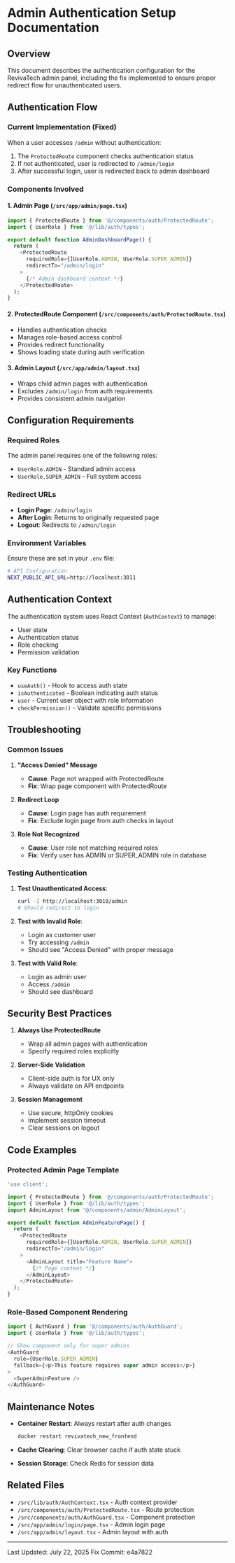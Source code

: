 # Admin Authentication Setup Documentation

## Overview
This document describes the authentication configuration for the RevivaTech admin panel, including the fix implemented to ensure proper redirect flow for unauthenticated users.

## Authentication Flow

### Current Implementation (Fixed)
When a user accesses `/admin` without authentication:
1. The `ProtectedRoute` component checks authentication status
2. If not authenticated, user is redirected to `/admin/login`
3. After successful login, user is redirected back to admin dashboard

### Components Involved

#### 1. Admin Page (`/src/app/admin/page.tsx`)
```typescript
import { ProtectedRoute } from '@/components/auth/ProtectedRoute';
import { UserRole } from '@/lib/auth/types';

export default function AdminDashboardPage() {
  return (
    <ProtectedRoute 
      requiredRole={[UserRole.ADMIN, UserRole.SUPER_ADMIN]}
      redirectTo="/admin/login"
    >
      {/* Admin dashboard content */}
    </ProtectedRoute>
  );
}
```

#### 2. ProtectedRoute Component (`/src/components/auth/ProtectedRoute.tsx`)
- Handles authentication checks
- Manages role-based access control
- Provides redirect functionality
- Shows loading state during auth verification

#### 3. Admin Layout (`/src/app/admin/layout.tsx`)
- Wraps child admin pages with authentication
- Excludes `/admin/login` from auth requirements
- Provides consistent admin navigation

## Configuration Requirements

### Required Roles
The admin panel requires one of the following roles:
- `UserRole.ADMIN` - Standard admin access
- `UserRole.SUPER_ADMIN` - Full system access

### Redirect URLs
- **Login Page**: `/admin/login`
- **After Login**: Returns to originally requested page
- **Logout**: Redirects to `/admin/login`

### Environment Variables
Ensure these are set in your `.env` file:
```bash
# API Configuration
NEXT_PUBLIC_API_URL=http://localhost:3011
```

## Authentication Context
The authentication system uses React Context (`AuthContext`) to manage:
- User state
- Authentication status
- Role checking
- Permission validation

### Key Functions
- `useAuth()` - Hook to access auth state
- `isAuthenticated` - Boolean indicating auth status
- `user` - Current user object with role information
- `checkPermission()` - Validate specific permissions

## Troubleshooting

### Common Issues

1. **"Access Denied" Message**
   - **Cause**: Page not wrapped with ProtectedRoute
   - **Fix**: Wrap page component with ProtectedRoute

2. **Redirect Loop**
   - **Cause**: Login page has auth requirement
   - **Fix**: Exclude login page from auth checks in layout

3. **Role Not Recognized**
   - **Cause**: User role not matching required roles
   - **Fix**: Verify user has ADMIN or SUPER_ADMIN role in database

### Testing Authentication

1. **Test Unauthenticated Access**:
   ```bash
   curl -I http://localhost:3010/admin
   # Should redirect to login
   ```

2. **Test with Invalid Role**:
   - Login as customer user
   - Try accessing `/admin`
   - Should see "Access Denied" with proper message

3. **Test with Valid Role**:
   - Login as admin user
   - Access `/admin`
   - Should see dashboard

## Security Best Practices

1. **Always Use ProtectedRoute**
   - Wrap all admin pages with authentication
   - Specify required roles explicitly

2. **Server-Side Validation**
   - Client-side auth is for UX only
   - Always validate on API endpoints

3. **Session Management**
   - Use secure, httpOnly cookies
   - Implement session timeout
   - Clear sessions on logout

## Code Examples

### Protected Admin Page Template
```typescript
'use client';

import { ProtectedRoute } from '@/components/auth/ProtectedRoute';
import { UserRole } from '@/lib/auth/types';
import AdminLayout from '@/components/admin/AdminLayout';

export default function AdminFeaturePage() {
  return (
    <ProtectedRoute 
      requiredRole={[UserRole.ADMIN, UserRole.SUPER_ADMIN]}
      redirectTo="/admin/login"
    >
      <AdminLayout title="Feature Name">
        {/* Page content */}
      </AdminLayout>
    </ProtectedRoute>
  );
}
```

### Role-Based Component Rendering
```typescript
import { AuthGuard } from '@/components/auth/AuthGuard';
import { UserRole } from '@/lib/auth/types';

// Show component only for super admins
<AuthGuard 
  role={UserRole.SUPER_ADMIN}
  fallback={<p>This feature requires super admin access</p>}
>
  <SuperAdminFeature />
</AuthGuard>
```

## Maintenance Notes

- **Container Restart**: Always restart after auth changes
  ```bash
  docker restart revivatech_new_frontend
  ```

- **Cache Clearing**: Clear browser cache if auth state stuck
- **Session Storage**: Check Redis for session data

## Related Files
- `/src/lib/auth/AuthContext.tsx` - Auth context provider
- `/src/components/auth/ProtectedRoute.tsx` - Route protection
- `/src/components/auth/AuthGuard.tsx` - Component protection
- `/src/app/admin/login/page.tsx` - Admin login page
- `/src/app/admin/layout.tsx` - Admin layout with auth

---

Last Updated: July 22, 2025
Fix Commit: e4a7822